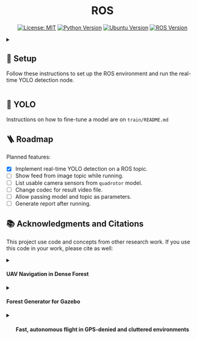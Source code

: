 <div align="center">
<h1 align="center">ROS</h1>
</div>

<div align="center">

[![License: MIT](https://badgen.net/badge/license/MIT/blue)](LICENSE)
[![Python Version](https://badgen.net/badge/python/3.8/green)](https://www.python.org/)
[![Ubuntu Version](https://badgen.net/badge/Ubuntu/20.04/orange)](https://releases.ubuntu.com/focal/)
[![ROS Version](https://badgen.net/badge/ROS/Noetic/green)](http://wiki.ros.org/noetic)

</div>

<details>

<summary>

## 🚀 Setup

Follow these instructions to set up the ROS environment and run the real-time YOLO detection node.

</summary>

### ⚙️ Requirements

* Ubuntu 20.04
* ROS Noetic
* Python 3.8

#### 🐍 Python Libraries

* `ultralytics`
* `opencv-python`
* `ffmpeg`

### 1. 📦 Workspace Setup (ROS)

First, we need to build the catkin workspace with the required ROS packages.

1. Create your catkin workspace folder structure:

`mkdir -p catkin_ws/src/`

2. Clone this repo:

`git clone https://github.com/frvgmxntx/ROS`

3. Move the `kr_autonomous_flight` folder into your `src` folder:

`mv kr_autonomous_flight catkin_ws/src/`

4. Add the MRS System repository:

`curl https://ctu-mrs.github.io/ppa-stable/add_ppa.sh | bash`

5. Install the MRS System:

`apt install ros-noetic-mrs-uav-system-full`

6. Go to the workspace root `catkin_ws` and configure the build:
```
cd catkin_ws
catkin config --cmake-args -DCMAKE_BUILD_TYPE=releases
```

7. Compile the workspace:

`catkin build`

### 2. 🛠️ Prepare the Detection Script

1. Make the detection script `ROS/detection_ros.py` executable:

`chmod +x detection_ros.py`

Note: Edit the configuration header inside the script so all paths are correct.

### 3. 🏁 Running

1. Open a terminal and source the workspace setup file:

`source catkin_ws/devel/setup.bash`

Note: There are other setup files for diffent shells.

2. Launch the full simulation:

`roslaunch gazebo_utils full_sim.launch`

This should open Gazebo, RViz and a `rqt` command window.

3. On a new terminal, source the workspace setup again then run the inference script on the `scripts` folder:

`python3 detection_ros.py`

The `detection_ros.py` script will start processing the camera topic and record the result. To stop, simply press `Ctrl+c` on the terminal.
After running, the recording video file will be saved in the folder the script was executed.

Note: For now, the codec used `mp4v` may not be compatible with some apps for sharing, to fix this you can reencode using `ffmpeg`:
`ffmpeg -i RESULT_VIDEO_FILE.mp4 -c:v libx264 -crf 23 -an REENCODED_VIDEO_FILE.mp4`

</details>

## 🤖 YOLO

Instructions on how to fine-tune a model are on `train/README.md`

## 🪜 Roadmap

Planned features:
- [x] Implement real-time YOLO detection on a ROS topic.
- [ ] Show feed from image topic while running.
- [ ] List usable camera sensors from `quadrotor` model.
- [ ] Change codec for result video file.
- [ ] Allow passing model and topic as parameters.
- [ ] Generate report after running.

## 📚 Acknowledgments and Citations

This project use code and concepts from other research work. If you use this code in your work, please cite as well:

<details>

<summary><h4><b>UAV Navigation in Dense Forest</b></h4></summary>

[github](https://github.com/sebnem-byte/UAV-Navigation-in-Dense-Forest/tree/main)

</details>

<details>

<summary><h4><b>Forest Generator for Gazebo</b></h4></summary>

[github](https://github.com/hurkansah/forest_gen)

</details>

<details>

<summary><h4 align="center"><b>Fast, autonomous flight in GPS-denied and cluttered environments</b></h4></summary>

[github](https://github.com/KumarRobotics/kr_autonomous_flight)

```
@article{mohta2018experiments,
  title={Experiments in fast, autonomous, gps-denied quadrotor flight},
  author={Mohta, Kartik and Sun, Ke and Liu, Sikang and Watterson, Michael and Pfrommer, Bernd and Svacha, James and Mulgaonkar, Yash and Taylor, Camillo Jose and Kumar, Vijay},
  booktitle={2018 IEEE International Conference on Robotics and Automation (ICRA)},
  pages={7832--7839},
  year={2018},
  organization={IEEE}
}
```

```
@article{mohta2018experiments,
  title={Experiments in fast, autonomous, gps-denied quadrotor flight},
  author={Mohta, Kartik and Sun, Ke and Liu, Sikang and Watterson, Michael and Pfrommer, Bernd and Svacha, James and Mulgaonkar, Yash and Taylor, Camillo Jose and Kumar, Vijay},
  booktitle={2018 IEEE International Conference on Robotics and Automation (ICRA)},
  pages={7832--7839},
  year={2018},
  organization={IEEE}
}
```

```
@article{liu2022large,
  title={Large-Scale Autonomous Flight With Real-Time Semantic SLAM Under Dense Forest Canopy},
  author={Liu, Xu and Nardari, Guilherme V. and Ojeda, Fernando Cladera and Tao, Yuezhan and Zhou, Alex and Donnelly, Thomas and Qu, Chao and Chen, Steven W. and Romero, Roseli A. F. and Taylor, Camillo J. and Kumar, Vijay},
  journal={IEEE Robotics and Automation Letters},
  year={2022},
  volume={7},
  number={2},
  pages={5512-5519},
}
```

</details>
